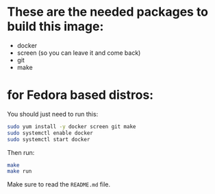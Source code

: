 # These are the needed packages to build this image:

* docker
* screen (so you can leave it and come back)
* git
* make

# for Fedora based distros:

You should just need to run this:

```bash
sudo yum install -y docker screen git make
sudo systemctl enable docker
sudo systemctl start docker
```

Then run:

```bash
make
make run
```

Make sure to read the `README.md` file.
